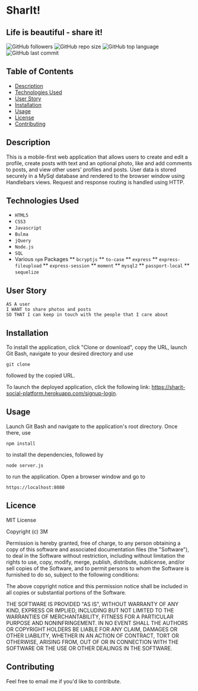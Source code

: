 # SharIt!
## Life is beautiful - share it!

![GitHub followers](https://img.shields.io/github/followers/mjsouthcott?label=Follow&style=social)
![GitHub repo size](https://img.shields.io/github/repo-size/mjsouthcott/13-node-express-handlebars)
![GitHub top language](https://img.shields.io/github/languages/top/mjsouthcott/13-node-express-handlebars)
![GitHub last commit](https://img.shields.io/github/last-commit/mjsouthcott/13-node-express-handlebars)

## Table of Contents

* [Description](#description)
* [Technologies Used](#technologies-used)
* [User Story](#user-story)
* [Installation](#installation)
* [Usage](#usage)
* [License](#licence)
* [Contributing](#contributing)

## Description

This is a mobile-first web application that allows users to create and edit a profile, create posts with text and an optional photo, like and add comments to posts, and view other users' profiles and posts. User data is stored securely in a MySql database and rendered to the browser window using Handlebars views. Request and response routing is handled using HTTP.

## Technologies Used

* `HTML5`
* `CSS3`
* `Javascript`
* `Bulma`
* `jQuery`
* `Node.js`
* `SQL`
* Various `npm` Packages
** `bcryptjs`
** `to-case`
** `express`
** `express-fileupload`
** `express-session`
** `moment`
** `mysql2`
** `passport-local`
** `sequelize`

## User Story

```
AS A user
I WANT to share photos and posts
SO THAT I can keep in touch with the people that I care about
```

## Installation

To install the application, click "Clone or download", copy the URL, launch Git Bash, navigate to your desired directory and use
```
git clone
```
followed by the copied URL.

To launch the deployed application, click the following link: https://sharit-social-platform.herokuapp.com/signup-login.

## Usage

Launch Git Bash and navigate to the application's root directory. Once there, use
```
npm install
```
to install the dependencies, followed by
```
node server.js
```
to run the application. Open a browser window and go to
```
https://localhost:8080
```

## Licence

MIT License

Copyright (c) 3M

Permission is hereby granted, free of charge, to any person obtaining a copy of this software and associated documentation files (the "Software"), to deal in the Software without restriction, including without limitation the rights to use, copy, modify, merge, publish, distribute, sublicense, and/or sell copies of the Software, and to permit persons to whom the Software is furnished to do so, subject to the following conditions:

The above copyright notice and this permission notice shall be included in all copies or substantial portions of the Software.

THE SOFTWARE IS PROVIDED "AS IS", WITHOUT WARRANTY OF ANY KIND, EXPRESS OR IMPLIED, INCLUDING BUT NOT LIMITED TO THE WARRANTIES OF MERCHANTABILITY, FITNESS FOR A PARTICULAR PURPOSE AND NONINFRINGEMENT. IN NO EVENT SHALL THE AUTHORS OR COPYRIGHT HOLDERS BE LIABLE FOR ANY CLAIM, DAMAGES OR OTHER LIABILITY, WHETHER IN AN ACTION OF CONTRACT, TORT OR OTHERWISE, ARISING FROM, OUT OF OR IN CONNECTION WITH THE SOFTWARE OR THE USE OR OTHER DEALINGS IN THE SOFTWARE.

## Contributing

Feel free to email me if you'd like to contribute.
